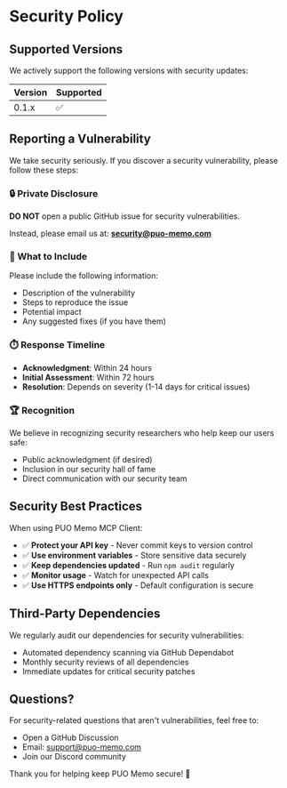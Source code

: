 # Security Policy

## Supported Versions

We actively support the following versions with security updates:

| Version | Supported          |
| ------- | ------------------ |
| 0.1.x   | ✅                 |

## Reporting a Vulnerability

We take security seriously. If you discover a security vulnerability, please follow these steps:

### 🔒 Private Disclosure

**DO NOT** open a public GitHub issue for security vulnerabilities.

Instead, please email us at: **security@puo-memo.com**

### 📝 What to Include

Please include the following information:
- Description of the vulnerability
- Steps to reproduce the issue
- Potential impact
- Any suggested fixes (if you have them)

### ⏱️ Response Timeline

- **Acknowledgment**: Within 24 hours
- **Initial Assessment**: Within 72 hours  
- **Resolution**: Depends on severity (1-14 days for critical issues)

### 🏆 Recognition

We believe in recognizing security researchers who help keep our users safe:
- Public acknowledgment (if desired)
- Inclusion in our security hall of fame
- Direct communication with our security team

## Security Best Practices

When using PUO Memo MCP Client:

- ✅ **Protect your API key** - Never commit keys to version control
- ✅ **Use environment variables** - Store sensitive data securely
- ✅ **Keep dependencies updated** - Run `npm audit` regularly
- ✅ **Monitor usage** - Watch for unexpected API calls
- ✅ **Use HTTPS endpoints only** - Default configuration is secure

## Third-Party Dependencies

We regularly audit our dependencies for security vulnerabilities:
- Automated dependency scanning via GitHub Dependabot
- Monthly security reviews of all dependencies
- Immediate updates for critical security patches

## Questions?

For security-related questions that aren't vulnerabilities, feel free to:
- Open a GitHub Discussion
- Email: support@puo-memo.com
- Join our Discord community

Thank you for helping keep PUO Memo secure! 🔐
